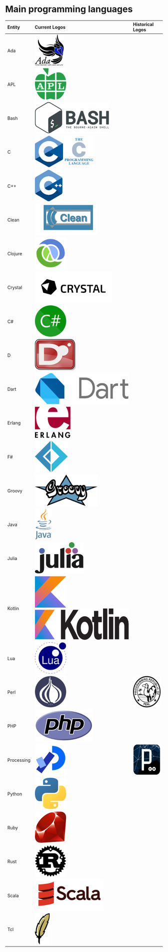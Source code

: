 # Main programming languages

|Entity|Current Logos|Historical Logos|
|:--|:--|:--|
|Ada|<img src="/src/ada.svg" style="height: 100px;"/>||
|APL|<img src="/src/apl.svg" style="height: 100px;"/>||
|Bash|<img src="/src/bash.svg" style="height: 100px;"/>||
|C|<img src="/src/c.svg" style="height: 100px;"/> <img src="/src/c_full.svg" style="height: 100px;"/>||
|C++|<img src="/src/cpp.svg" style="height: 100px;"/>||
|Clean|<img src="/src/clean.svg" style="height: 100px;"/>||
|Clojure|<img src="/src/clojure.svg" style="height: 100px;"/>||
|Crystal|<img src="/src/crystal.svg" style="height: 100px;"/>||
|C#|<img src="/src/cs_wordmark.svg" style="height: 100px;"/>||
|D|<img src="/src/d.svg" style="height: 100px;"/>||
|Dart|<img src="/src/dart.svg" style="height: 100px;"/>||
|Erlang|<img src="/src/erlang.svg" style="height: 100px;"/>||
|F#|<img src="/src/fsharp.svg" style="height: 100px;"/>||
|Groovy|<img src="/src/groovy.svg" style="height: 100px;"/>||
|Java|<img src="/src/java.svg" style="height: 100px;"/>||
|Julia|<img src="/src/julia.svg" style="height: 100px;"/>||
|Kotlin|<img src="/src/kotlin.svg" style="height: 100px;"/> <img src="/src/kotlin_full.svg" style="height: 100px;"/>||
|Lua|<img src="/src/lua.svg" style="height: 100px;"/>||
|Perl|<img src="/src/perl_onion.svg" style="height: 100px;"/>|<img src="/src/perl_republic.svg" style="height: 100px;"/>|
|PHP|<img src="/src/php.svg" style="height: 100px;"/>||
|Processing|<img src="/src/processing_4.svg" style="height: 100px;"/>|<img src="/src/processing_old.svg" style="height: 100px;"/>|
|Python|<img src="/src/python.svg" style="height: 100px;"/>||
|Ruby|<img src="/src/ruby.svg" style="height: 100px;"/>||
|Rust|<img src="/src/rust_black.svg" style="height: 100px;"/>||
|Scala|<img src="/src/scala_full.svg" style="height: 100px;"/>||
|Tcl|<img src="/src/tcl.svg" style="height: 100px;"/>||
